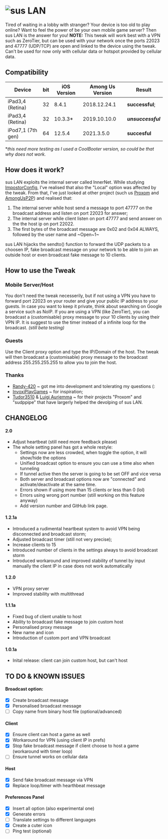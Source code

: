 # ![sus LAN](https://github.com/piercingimpulse/sus-LAN/raw/main/Preferences/Resources/logo.png)
Tired of waiting in a lobby with stranger? Your device is too old to play online? Want to feel the power of be your own mobile game server? Then sus LAN is the answer for you!
**NOTE:** This tweak will work best with a VPN such as ZeroTier, but can be used with your network once the ports 22023 and 47777 (UDP/TCP) are open and linked to the device using the tweak. Can't be used for now only with cellular data or hotspot provided by cellular data.

## Compatibility
Device | bit |iOS Version | Among Us Version | Result
------ | --- |----------- | ---------------- | ------
iPad3,4 (Retina) | 32 | 8.4.1 | 2018.12.24.1 | **successful**;
iPad3,4 (Retina) | 32 | 10.3.3* | 2019.10.10.0 | **_unsuccessful_**
iPod7,1 (7th gen) | 64 | 12.5.4 | 2021.3.5.0 | **succesful**

*_this need more testing as I used a CoolBooter version, so could be that why does not work._

 
## How does it work?
sus LAN exploits the internal server called InnerNet.
While studying [ImpostorConfig](https://github.com/enbyautumn/ImpostorConfig), I've realised that also the "Local" option was affected by the tweak. From that, I've just looked at other project (such us [Proxom](https://github.com/Tudor3510/AndroidProxom) and [AmongUsP2P](https://github.com/InvoxiPlayGames/AmongUsP2P)) and realised that:
1. The internal server while host send a message to port 47777 on the broadcast address and listen on port 22023 for answer;
2. The internal server while client listen on port 47777 and send answer on the the host ip on port 22022.
3. The first bytes of the broadcast message are 0x02 and 0x04 ALWAYS, followed by the user name and ~Open~1~

sus LAN hijacks the sendto() function to forward the UDP packets to a choosen IP, fake broadcast message on your network to be able to join an outside host or even broadcast fake message to 10 clients.

## How to use the Tweak
### Mobile Server/Host
You don't need the tweak necesserily, but if not using a VPN you have to forward port 22023 on your router and give your public IP address to your guests. In case you want to keep it private, think about searching on Google a service such as NoIP.
If you are using a VPN (like ZeroTier), you can broadcast a (customisable) proxy message to your 10 clients by using their VPN IP. It is suggest to use the timer instead of a infinite loop for the broadcast. *(still beta testing)*

### Guests
 Use the Client proxy option and type the IP/Domain of the host. The tweak will then broadcast a (customisable) proxy message to the broadcast address 255.255.255.255 to allow you to join the host.
 
 ### Thanks
* [Randy-420](https://github.com/Randy-420/) ~ got me into development and tolerating my questions (:
* [InvoxiPlayGames](https://github.com/InvoxiPlayGames/) ~ for inspiration;
* [Tudor3510](https://github.com/Tudor3510/) & [Luigi Auriemma](https://aluigi.altervista.org/mytoolz.htm) ~ for their projects "Proxom" and "sudppipe" that have largerly helped the devolping of sus LAN.

## CHANGELOG
#### 2.0
- Adjust heartbeat (still need more feedback please)
- The whole setting panel has got a whole restyle:
  - Settings now are less crowded, when toggle the option, it will show/hide the options
  - Unified broadcast option to ensure you can use a time also when tunneling
  - If tunnel active then the server is going to be set OFF and vice versa
  - Both server and broadcast options now are "connected" and activate/deactivate at the same time.
  - Errors shown if using more than 15 clients or less than 0 (lol)
  - Errors using wrong port number (still working on this feature anyway)
  - Add version number and GitHub link page.

#### 1.2.1a
- Introduced a rudimental heartbeat system to avoid VPN being disconnected and broadcast storm;
- Adjusted broadcast timer (still not very precise);
- Increase clients to 15
- Introduced number of clients in the settings always to avoid broadcast storm
- Introduced workaround and improved stability of tunnel by input manually the client IP in case does not work automatically

#### 1.2.0
- VPN proxy server
- Improved stability with multithread

#### 1.1.1a
- Fixed bug of client unable to host
- Ability to broadcast fake message to join custom host
- Personalised proxy message
- New name and icon
- Introduction of custom port and VPN broadcast

#### 1.0.1a
- Inital release: client can join custom host, but can't host
 
## TO DO & KNOWN ISSUES
#### Broadcast option:
- [x] Create broadcast message
- [x] Personalised broadcast message
- [ ] Copy name from binary host file (optional/advanced)
#### Client
- [x] Ensure client can host a game as well
- [x] Workaround for VPN (using client IP in prefs)
- [x] Stop fake broadcast message if client choose to host a game (workaround with timer loop)
- [ ] Ensure tunnel works on cellular data
#### Host
- [x] Send fake broadcast message via VPN
- [x] Replace loop/timer with hearthbeat message
#### Preferences Panel
- [x] Insert all option (also experimental one)
- [x] Generate errors
- [ ] Translate settings to different languages
- [x] Create a cuter icon
- [ ] Ping test (optional)
